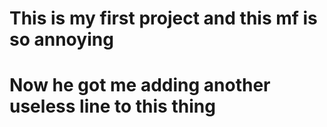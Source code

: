 # This is my first project and this mf is so annoying
# Now he got me adding another useless line to this thing